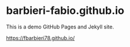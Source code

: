 # barbieri-fabio.github.io

This is a demo GitHub Pages and Jekyll site.

https://fbarbieri78.github.io/

